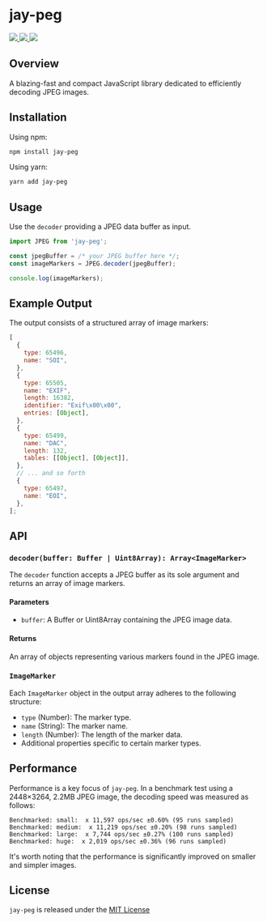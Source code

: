 # jay-peg

<a href="https://www.npmjs.com/package/jay-peg">
  <img src="https://img.shields.io/npm/v/jay-peg.svg" />
</a>
<a href="https://github.com/diegomura/jay-peg/blob/master/LICENSE">
  <img src="https://img.shields.io/github/license/diegomura/jay-peg.svg" />
</a>
<a href="https://github.com/prettier/prettier">
  <img src="https://img.shields.io/badge/styled_with-prettier-ff69b4.svg" />
</a>

## Overview

A blazing-fast and compact JavaScript library dedicated to efficiently decoding JPEG images.

## Installation

Using npm:

```bash
npm install jay-peg
```

Using yarn:

```bash
yarn add jay-peg
```

## Usage

Use the `decoder` providing a JPEG data buffer as input.

```javascript
import JPEG from 'jay-peg';

const jpegBuffer = /* your JPEG buffer here */;
const imageMarkers = JPEG.decoder(jpegBuffer);

console.log(imageMarkers);
```

## Example Output

The output consists of a structured array of image markers:

```javascript
[
  {
    type: 65496,
    name: "SOI",
  },
  {
    type: 65505,
    name: "EXIF",
    length: 16382,
    identifier: "Exif\x00\x00",
    entries: [Object],
  },
  {
    type: 65499,
    name: "DAC",
    length: 132,
    tables: [[Object], [Object]],
  },
  // ... and so forth
  {
    type: 65497,
    name: "EOI",
  },
];
```

## API

### `decoder(buffer: Buffer | Uint8Array): Array<ImageMarker>`

The `decoder` function accepts a JPEG buffer as its sole argument and returns an array of image markers.

#### Parameters

- `buffer`: A Buffer or Uint8Array containing the JPEG image data.

#### Returns

An array of objects representing various markers found in the JPEG image.

### `ImageMarker`

Each `ImageMarker` object in the output array adheres to the following structure:

- `type` (Number): The marker type.
- `name` (String): The marker name.
- `length` (Number): The length of the marker data.
- Additional properties specific to certain marker types.

## Performance

Performance is a key focus of `jay-peg`. In a benchmark test using a 2448×3264, 2.2MB JPEG image, the decoding speed was measured as follows:

```
Benchmarked: small:  x 11,597 ops/sec ±0.60% (95 runs sampled)
Benchmarked: medium:  x 11,219 ops/sec ±0.20% (98 runs sampled)
Benchmarked: large:  x 7,744 ops/sec ±0.27% (100 runs sampled)
Benchmarked: huge:  x 2,019 ops/sec ±0.36% (96 runs sampled)
```

It's worth noting that the performance is significantly improved on smaller and simpler images.

## License

`jay-peg` is released under the [MIT License](LICENSE)
